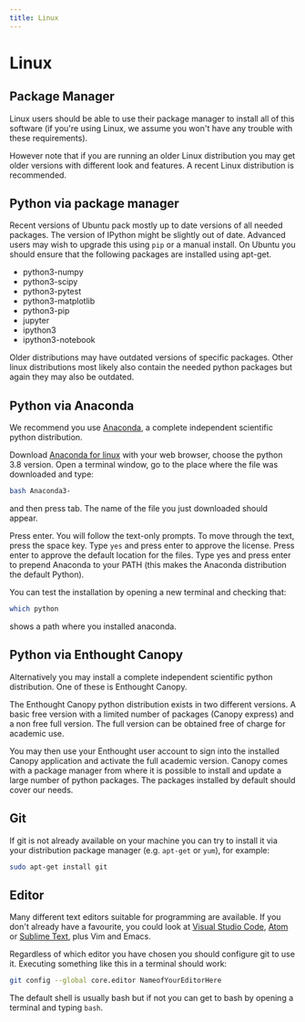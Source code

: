 ```yaml
---
title: Linux
---
```


Linux
=====

Package Manager
---------------

Linux users should be able to use their package manager to install all of this software (if you're
using Linux, we assume you won't have any trouble with these requirements).

However note that if you are running an older Linux distribution you may get older versions with
different look and features.  A recent Linux distribution is recommended.

Python via package manager
--------------------------

Recent versions of Ubuntu pack mostly up to date versions of all needed
packages. The version of IPython might be slightly out of date. Advanced users may wish to upgrade
this using ```pip``` or a manual install. On Ubuntu you should ensure that the following packages
are installed using apt-get.

*  python3-numpy
*  python3-scipy
*  python3-pytest
*  python3-matplotlib
*  python3-pip
*  jupyter
*  ipython3
*  ipython3-notebook

Older distributions may have outdated versions of specific packages.
Other linux distributions most likely also contain the needed python packages but again
they may also be outdated.

Python via Anaconda
-----------------------

We recommend you use [Anaconda](https://anaconda.org/), a complete independent scientific python distribution.

Download [Anaconda for linux](https://www.anaconda.com/download/#linux) with your web browser, choose
the python 3.8 version.  Open a terminal window, go to the place where the file was downloaded  and type:

```bash
bash Anaconda3-
```

and then press tab. The name of the file you just downloaded should appear.

Press enter. You will follow the text-only prompts. To move through the text,
press the space key. Type `yes` and press enter to approve the license. Press
enter to approve the default location for the files. Type yes and press
enter to prepend Anaconda to your PATH (this makes the Anaconda distribution
the default Python).

You can test the installation by opening a new terminal and checking that:

```bash
which python
```

shows a path where you installed anaconda.


Python via Enthought Canopy
---------------------------

Alternatively you may install a complete independent scientific python distribution. One of these is
Enthought Canopy.

The Enthought Canopy python distribution exists in two different versions. A basic free version with
a limited number of packages (Canopy express) and a non free full version. The full version can be
obtained free of charge for academic use.

You may then use your Enthought user account to sign into the installed Canopy application and
activate the full academic version. Canopy comes with a package manager from where it is possible to
install and update a large number of python packages. The packages installed by default should cover
our needs.

Git
---

If git is not already available on your machine you can try to install it via your distribution
package manager (e.g. `apt-get` or `yum`), for example:

``` bash
sudo apt-get install git
```

Editor
------

Many different text editors suitable for programming are available.  If you don't already have a
favourite, you could look at [Visual Studio Code](https://code.visualstudio.com/), [Atom](https://atom.io) or [Sublime Text](https://www.sublimetext.com), plus Vim and Emacs.

Regardless of which editor you have chosen you should configure git to use it. Executing something
like this in a terminal should work:

``` bash
git config --global core.editor NameofYourEditorHere
```

The default shell is usually bash but if not you can get to bash by opening a terminal and typing
`bash`.
